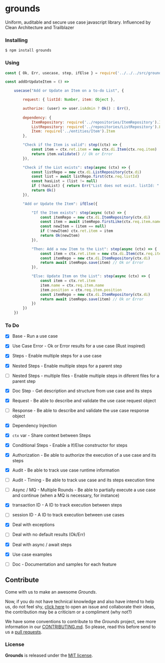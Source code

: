 # grounds
Uniform, auditable and secure use case javascript library. Influenced by Clean Architecture and Trailblazer

### Installing
    $ npm install grounds

### Using

```javascript
const { Ok, Err, usecase, step, ifElse } = require('../../../src/grounds')

const addOrUpdateItem = () =>

    usecase("Add or Update an Item on a to-do List", {

        request: { listId: Number, item: Object },

        authorize: (user) => user.isAdmin ? Ok() : Err(),
        
        dependency: {
            ItemRepository: require('../repositories/ItemRepository').ItemRepository,
            ListRepository: require('../repositories/ListRepository').ListRepository,
            Item: require('../entities/Item').Item
        },

        "Check if the Item is valid": step((ctx) => {
            const item = ctx.ret.item = new ctx.di.Item(ctx.req.item)
            return item.validate() // Ok or Error
        }),

        "Check if the List exists": step(async (ctx) => {
            const listRepo = new ctx.di.ListRepository(ctx.di)
            const list = await listRepo.first(ctx.req.listId)
            const hasList = (list != null)
            if (!hasList) { return Err("List does not exist. listId: " + ctx.req.listId) }
            return Ok()
        }),

        "Add or Update the Item": ifElse({

            "If the Item exists": step(async (ctx) => {
                const itemRepo = new ctx.di.ItemRepository(ctx.di)
                const item = await itemRepo.firstLike(ctx.req.item.name)
                const newItem = (item == null)
                if (!newItem) ctx.ret.item = item
                return Ok(newItem)
            }),

            "Then: Add a new Item to the List": step(async (ctx) => {
                const item = ctx.ret.item = new ctx.di.Item(ctx.req.item)
                const itemRepo = new ctx.di.ItemRepository(ctx.di)
                return await itemRepo.save(item) // Ok or Error
            }),

            "Else: Update Item on the List": step(async (ctx) => {
                const item = ctx.ret.item
                item.name = ctx.req.item.name
                item.position = ctx.req.item.position
                const itemRepo = new ctx.di.ItemRepository(ctx.di)
                return await itemRepo.save(item) // Ok or Error
            })
        })
    })
```

### To Do
- [X] Base - Run a use case
- [X] Use Case Error - Ok or Error results for a use case (Rust inspired) 
- [X] Steps - Enable multiple steps for a use case
- [X] Nested Steps - Enable multiple steps for a parent step
- [ ] Nested Steps - multiple files - Enable multiple steps in diferent files for a parent step
- [X] Doc Step - Get description and structure from use case and its steps 
- [X] Request - Be able to describe and validate the use case request object 
- [ ] Response - Be able to describe and validate the use case response object 
- [X] Dependency Injection
- [X] `ctx` var - Share context between Steps 
- [X] Conditional Steps - Enable a If/Else constructor for steps
- [X] Authorization - Be able to authorize the execution of a use case and its steps
- [X] Audit - Be able to track use case runtime information 
- [ ] Audit - Timing - Be able to track use case and its steps execution time 
- [ ] Async / MQ - Multiple Rounds - Be able to partially execute a use case and continue (when a MQ is necessary, for instance) 
- [X] transaction ID - A ID to track execution between steps
- [ ] session ID - A ID to track execution between use cases
- [X] Deal with exceptions
- [ ] Deal with no default results (Ok/Err)
- [X] Deal with async / await steps
- [X] Use case examples
- [ ] Doc - Documentation and samples for each feature 


## Contribute
Come with us to make an awesome *Grounds*.

Now, if you do not have technical knowledge and also have intend to help us, do not feel shy, [click here](https://github.com/dalssoft/grounds/issues) to open an issue and collaborate their ideas, the contribution may be a criticism or a compliment (why not?)

We have some conventions to contribute to the *Grounds* project, see more information in our [CONTRIBUTING.md](CONTRIBUTING.md). So please, read this before send to us a [pull requests](https://github.com/dalssoft/grounds/pulls).

### License

**Grounds** is released under the
[MIT license](https://github.com/dalssoft/grounds/blob/development/LICENSE.md).